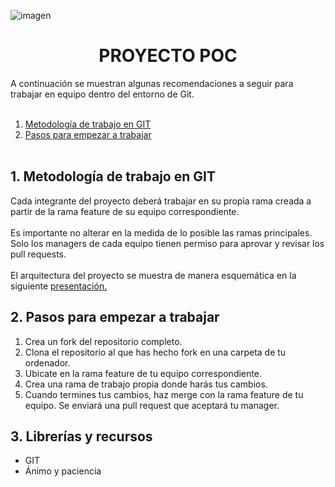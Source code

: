![imagen](https://github.com/marinagoju/POC_Project/blob/main/img/portada.jpg)
# <div align="center">**PROYECTO POC**</div>  
A continuación se muestran algunas recomendaciones a seguir para trabajar en equipo dentro del entorno de Git.
<br></br>
1. [Metodología de trabajo en GIT](#id1)
2. [Pasos para empezar a trabajar](#id2)
<br></br>


<div id='id1'/>
<h2>1. Metodología de trabajo en GIT</h2>
Cada integrante del proyecto deberá trabajar en su propia rama creada a partir de la rama feature de su equipo correspondiente.<br></br>
Es importante no alterar en la medida de lo posible las ramas principales. Solo los managers de cada equipo tienen permiso para aprovar y revisar los pull requests.<br></br>
El arquitectura del proyecto se muestra de manera esquemática en la siguiente <a href="https://www.canva.com/design/DAFhYwCbAUc/zCyCOnDnE4bRcMsFSLssvA/view?utm_content=DAFhYwCbAUc&utm_campaign=designshare&utm_medium=link&utm_source=publishsharelink">presentación.</a>

<div id='id2'/>
<h2> 2. Pasos para empezar a trabajar</h2>

1. Crea un fork del repositorio completo.
2. Clona el repositorio al que has hecho fork en una carpeta de tu ordenador.
3. Ubicate en la rama feature de tu equipo correspondiente.
4. Crea una rama de trabajo propia donde harás tus cambios.
5. Cuando termines tus cambios, haz merge con la rama  feature de tu equipo. Se enviará una pull request que aceptará tu manager.


<div id='id5'/>
<h2>3. Librerías y recursos</h2>

- GIT
- Ánimo y paciencia
